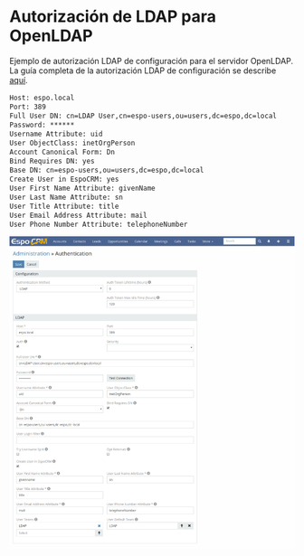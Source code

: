 # Autorización de LDAP para OpenLDAP

Ejemplo de autorización LDAP de configuración para el servidor OpenLDAP. La guía completa de la autorización LDAP de configuración se describe [aquí](ldap-authorization.md).
```
Host: espo.local
Port: 389
Full User DN: cn=LDAP User,cn=espo-users,ou=users,dc=espo,dc=local
Password: ******
Username Attribute: uid
User ObjectClass: inetOrgPerson
Account Canonical Form: Dn
Bind Requires DN: yes
Base DN: cn=espo-users,ou=users,dc=espo,dc=local
Create User in EspoCRM: yes
User First Name Attribute: givenName
User Last Name Attribute: sn
User Title Attribute: title
User Email Address Attribute: mail
User Phone Number Attribute: telephoneNumber
```

![1](../../../docs/_static/images/administration/ldap-authorization/ldap-configuration-for-openldap.png)
